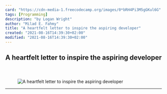 ```yaml
---
card: "https://cdn-media-1.freecodecamp.org/images/0*bRH4Pi3M5gGKul6G"
tags: [Programming]
description: "by Logan Wright"
author: "Milad E. Fahmy"
title: "A heartfelt letter to inspire the aspiring developer"
created: "2021-08-16T14:39:30+02:00"
modified: "2021-08-16T14:39:30+02:00"
---
```

<div class="site-wrapper">
<main id="site-main" class="site-main outer">
<div class="inner">
<article class="post-full post tag-programming tag-web-development tag-computer-science tag-tech tag-life-lessons ">
<header class="post-full-header">
<h1 class="post-full-title">A heartfelt letter to inspire the aspiring developer</h1>
</header>
<figure class="post-full-image">
<picture>
<source media="(max-width: 700px)" sizes="1px" srcset="data:image/gif;base64,R0lGODlhAQABAIAAAAAAAP///yH5BAEAAAAALAAAAAABAAEAAAIBRAA7 1w">
<source media="(min-width: 701px)" sizes="(max-width: 800px) 400px,
(max-width: 1170px) 700px,
1400px" srcset="https://cdn-media-1.freecodecamp.org/images/0*bRH4Pi3M5gGKul6G 300w,
https://cdn-media-1.freecodecamp.org/images/0*bRH4Pi3M5gGKul6G 600w,
https://cdn-media-1.freecodecamp.org/images/0*bRH4Pi3M5gGKul6G 1000w,
https://cdn-media-1.freecodecamp.org/images/0*bRH4Pi3M5gGKul6G 2000w">
<img onerror="this.style.display='none'" src="https://cdn-media-1.freecodecamp.org/images/0*bRH4Pi3M5gGKul6G" alt="A heartfelt letter to inspire the aspiring developer">
</picture>
</figure>
<section class="post-full-content">
<div class="post-content medium-migrated-article">
</div>
<hr>
</section>
</article>
</div>
</main>
</div>
<!-- Google Tag Manager (noscript) -->
<!-- End Google Tag Manager (noscript) -->
